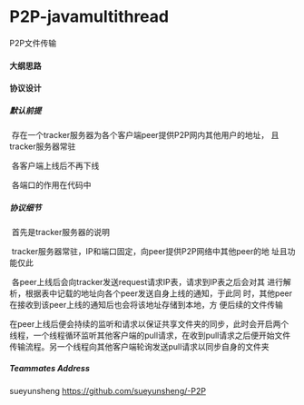# P2P-javamultithread
P2P文件传输
#### 大纲思路
#### 协议设计

##### 	默认前提

​	存在一个tracker服务器为各个客户端peer提供P2P网内其他用户的地址，	且tracker服务器常驻

​	各客户端上线后不再下线

​	各端口的作用在代码中


##### 	协议细节

​	首先是tracker服务器的说明

​	tracker服务器常驻，IP和端口固定，向peer提供P2P网络中其他peer的地	址且功能仅此

​	各peer上线后会向tracker发送request请求IP表，请求到IP表之后会对其	进行解析，根据表中记载的地址向各个peer发送自身上线的通知，于此同	时，其他peer在接收到该peer上线的通知后也会将该地址存储到本地，方	便后续的文件传输


​	在peer上线后便会持续的监听和请求以保证共享文件夹的同步，此时会开启两个线程，一个线程循环监听其他客户端的pull请求，在收到pull请求之后便开始文件传输流程。另一个线程向其他客户端轮询发送pull请求以同步自身的文件夹

#####   Teammates Address
  sueyunsheng https://github.com/sueyunsheng/-P2P
